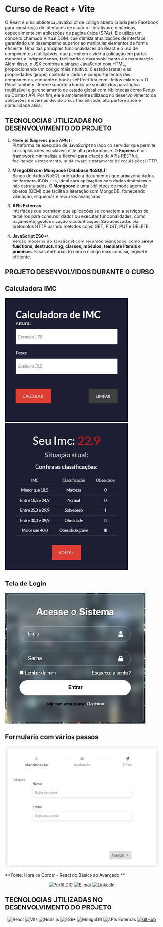 # Curso de React + Vite

O React é uma biblioteca JavaScript de código aberto criada pelo Facebook para construção de interfaces de usuário interativas e dinâmicas, especialmente em aplicações de página única (SPAs). Ele utiliza um conceito chamado Virtual DOM, que otimiza atualizações de interface, garantindo um desempenho superior ao manipular elementos de forma eficiente. Uma das principais funcionalidades do React é o uso de componentes reutilizáveis, que permitem dividir a aplicação em partes menores e independentes, facilitando o desenvolvimento e a manutenção. Além disso, o JSX combina a sintaxe JavaScript com HTML, proporcionando um código mais intuitivo. O estado (state) e as propriedades (props) controlam dados e comportamentos dos componentes, enquanto o hook useEffect lida com efeitos colaterais. O React também oferece suporte a hooks personalizados para lógica reutilizável e gerenciamento de estado global com bibliotecas como Redux ou Context API. Por fim, ele é amplamente utilizado no desenvolvimento de aplicações modernas devido à sua flexibilidade, alta performance e comunidade ativa.

## TECNOLOGIAS UTILIZADAS NO DESENVOLVIMENTO DO PROJETO


1. **Node.js (Express para APIs):**  
   Plataforma de execução de JavaScript no lado do servidor que permite criar aplicações escaláveis e de alta performance. O **Express** é um framework minimalista e flexível para criação de APIs RESTful, facilitando o roteamento, middleware e tratamento de requisições HTTP.  

2. **MongoDB com Mongoose (Database NoSQL):**  
   Banco de dados NoSQL orientado a documentos que armazena dados em formato JSON-like, ideal para aplicações com dados dinâmicos e não estruturados. O **Mongoose** é uma biblioteca de modelagem de objetos (ODM) que facilita a interação com MongoDB, fornecendo validação, esquemas e recursos avançados.  

3. **APIs Externas:**  
   Interfaces que permitem que aplicações se conectem a serviços de terceiros para consumir dados ou executar funcionalidades, como pagamento, geolocalização e autenticação. São acessadas via protocolos HTTP usando métodos como GET, POST, PUT e DELETE.  

4. **JavaScript ES6+:**  
   Versão moderna do JavaScript com recursos avançados, como **arrow functions, destructuring, classes, módulos, template literals e promises**. Essas melhorias tornam o código mais conciso, legível e eficiente.

## PROJETO DESENVOLVIDOS DURANTE O CURSO

## Calculadora IMC

 ![Calculadora IMC](./1_INTRO/vite-project/src/img/Calculadora_IMC.JPG) ![Calculadora IMC](./1_INTRO/vite-project/src/img/resultadoImc.JPG)

 ## Tela de Login
![Tela de Login](./2_PROJETO_TELA_LOGIN/src/assets/TelaLogin.JPG)

 ## Formulario com vários passos
![Formulario](./2_PROJETO_TELA_LOGIN/src/assets/formulario.JPG)

**Fonte: Hora de Cordar - React do Básico ao Avançado **

<div align="center">

[![Perfil DIO](https://img.shields.io/badge/-Meu%20Perfil%20na%20DIO-30A3DC?style=for-the-badge)](https://web.dio.me/users/eltonsa75?tab=achievements) 
[![E-mail](https://img.shields.io/badge/-Email-000?style=for-the-badge&logo=microsoft-outlook&logoColor=E94D5F)](mailto:eltonsa75@hotmail.com)
[![LinkedIn](https://img.shields.io/badge/LinkedIn-000?style=for-the-badge&logo=linkedin&logoColor=0E76A8)](https://www.linkedin.com/in/elton-andrade/)

</div>

##  TECNOLOGIAS UTILIZADAS NO DESENVOLVIMENTO DO PROJETO

 <div align="center">

![React](https://img.shields.io/badge/React-61DAFB?style=for-the-badge&logo=react&logoColor=white)
![Vite](https://img.shields.io/badge/Vite-646CFF?style=for-the-badge&logo=vite&logoColor=white)
![Node.js](https://img.shields.io/badge/Node.js-339933?style=for-the-badge&logo=node.js&logoColor=white)
![ES6+](https://img.shields.io/badge/ES6%2B-F7DF1E?style=for-the-badge&logo=javascript&logoColor=black)
![MongoDB](https://img.shields.io/badge/MongoDB-47A248?style=for-the-badge&logo=mongodb&logoColor=white)
![APIs Externas](https://img.shields.io/badge/APIs%20Externas-005B9A?style=for-the-badge&logo=api&logoColor=white)
[![GitHub](https://img.shields.io/badge/GitHub-000?style=for-the-badge&logo=github&logoColor=f8f9fa)](https://docs.github.com/)

 </div>